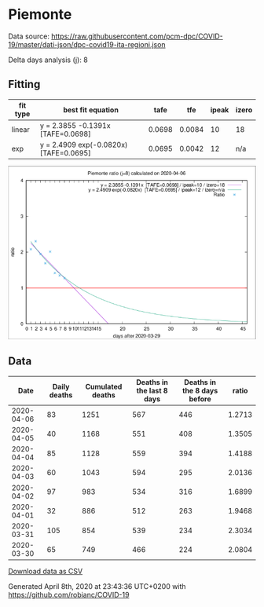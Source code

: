# Piemonte

Data source: https://raw.githubusercontent.com/pcm-dpc/COVID-19/master/dati-json/dpc-covid19-ita-regioni.json

Delta days analysis (j): 8

## Fitting 
|fit type|best fit equation|tafe|tfe|ipeak|izero|
|-------|-----|--------|------|---|---|
|linear|y = 2.3855 -0.1391x  [TAFE=0.0698]|0.0698|0.0084|10|18|
|exp|y = 2.4909 exp(-0.0820x)  [TAFE=0.0695]|0.0695|0.0042|12|n/a|

![Plot](COVID-19_piemonte_j8_2020-04-06.png)

## Data
|Date|Daily deaths|Cumulated deaths|Deaths in the last 8 days|Deaths in the 8 days before|ratio|
|----|----------|-----------|-------|--------------------|-----|
|2020-04-06|83|1251|567|446|1.2713|
|2020-04-05|40|1168|551|408|1.3505|
|2020-04-04|85|1128|559|394|1.4188|
|2020-04-03|60|1043|594|295|2.0136|
|2020-04-02|97|983|534|316|1.6899|
|2020-04-01|32|886|512|263|1.9468|
|2020-03-31|105|854|539|234|2.3034|
|2020-03-30|65|749|466|224|2.0804|

[Download data as CSV](COVID-19_piemonte_j8_2020-04-06.csv)

Generated April 8th, 2020 at 23:43:36 UTC+0200 with https://github.com/robianc/COVID-19
